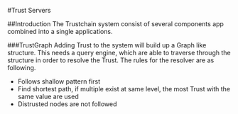 #Trust Servers

##Introduction 
The Trustchain system consist of several components app combined into a single applications.


###TrustGraph
Adding Trust to the system will build up a Graph like structure. This needs a query engine, which are able to traverse through the structure in order to resolve the Trust. 
The rules for the resolver are as following.
*	Follows shallow pattern first
*	Find shortest path, if multiple exist at same level, the most Trust with the same value are used
*	Distrusted nodes are not followed
